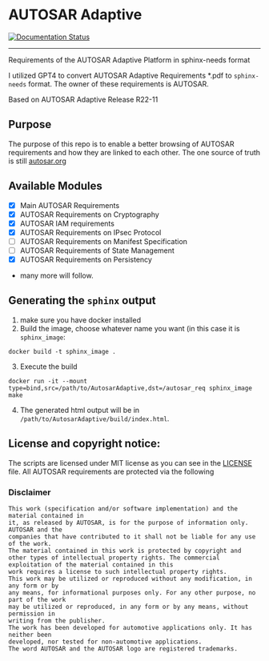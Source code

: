 # AUTOSAR Adaptive

[![Documentation Status](https://readthedocs.org/projects/autosaradaptive/badge/?version=latest)](https://autosaradaptive.readthedocs.io/en/latest/?badge=latest)

---

Requirements of the AUTOSAR Adaptive Platform in sphinx-needs format

I utilized GPT4 to convert AUTOSAR Adaptive Requirements *.pdf to `sphinx-needs` format. 
The owner of these requirements is AUTOSAR.

Based on AUTOSAR Adaptive Release R22-11

## Purpose

The purpose of this repo is to enable a better browsing of AUTOSAR requirements and how they are linked to each other. The one source of truth is still [autosar.org](https://autosar.org)

## Available Modules
- [x] Main AUTOSAR Requirements
- [x] AUTOSAR Requirements on Cryptography
- [x] AUTOSAR IAM requirements
- [x] AUTOSAR Requirements on IPsec Protocol
- [ ] AUTOSAR Requirements on Manifest Specification
- [ ] AUTOSAR Requirements of State Management
- [x] AUTOSAR Requirements on Persistency
- many more will follow.

## Generating the `sphinx` output

1. make sure you have docker installed
2. Build the image, choose whatever name you want (in this case it is `sphinx_image`:
```
docker build -t sphinx_image .
```

3. Execute the build
```
docker run -it --mount type=bind,src=/path/to/AutosarAdaptive,dst=/autosar_req sphinx_image make
```
4. The generated html output will be in `/path/to/AutosarAdaptive/build/index.html`. 

## License and copyright notice:

The scripts are licensed under MIT license as you can see in the [LICENSE](LICENSE) file.
All AUTOSAR requirements are protected via the following

### Disclaimer

```
This work (specification and/or software implementation) and the material contained in
it, as released by AUTOSAR, is for the purpose of information only. AUTOSAR and the
companies that have contributed to it shall not be liable for any use of the work.
The material contained in this work is protected by copyright and other types of intellectual property rights. The commercial exploitation of the material contained in this
work requires a license to such intellectual property rights.
This work may be utilized or reproduced without any modification, in any form or by
any means, for informational purposes only. For any other purpose, no part of the work
may be utilized or reproduced, in any form or by any means, without permission in
writing from the publisher.
The work has been developed for automotive applications only. It has neither been
developed, nor tested for non-automotive applications.
The word AUTOSAR and the AUTOSAR logo are registered trademarks.
```
